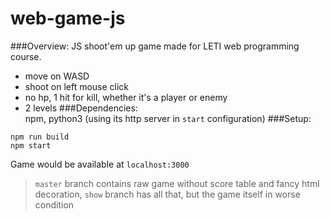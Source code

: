 # web-game-js
###Overview:
JS shoot'em up game made for LETI web programming course.    
* move on WASD
* shoot on left mouse click  
* no hp, 1 hit for kill, whether it's a player or enemy
* 2 levels
###Dependencies:  
npm, python3 (using its http server in `start` configuration)
###Setup:
```
npm run build
npm start
```
Game would be available at `localhost:3000`
> `master` branch contains raw game without score table and fancy html decoration, `show` branch has all that, but the game itself in worse condition 
